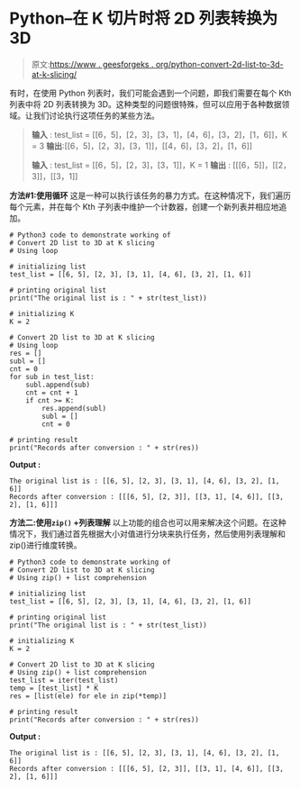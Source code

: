 # Python–在 K 切片时将 2D 列表转换为 3D

> 原文:[https://www . geesforgeks . org/python-convert-2d-list-to-3d-at-k-slicing/](https://www.geeksforgeeks.org/python-convert-2d-list-to-3d-at-k-slicing/)

有时，在使用 Python 列表时，我们可能会遇到一个问题，即我们需要在每个 Kth 列表中将 2D 列表转换为 3D。这种类型的问题很特殊，但可以应用于各种数据领域。让我们讨论执行这项任务的某些方法。

> **输入** : test_list = [[6，5]，[2，3]，[3，1]，[4，6]，[3，2]，[1，6]]，K = 3
> **输出**:[[6，5]，[2，3]，[3，1]]，[[4，6]，[3，2]，[1，6]]
> 
> **输入** : test_list = [[6，5]，[2，3]，[3，1]]，K = 1
> **输出** : [[[6，5]]，[[2，3]]，[[3，1]]

**方法#1:使用循环**
这是一种可以执行该任务的暴力方式。在这种情况下，我们遍历每个元素，并在每个 Kth 子列表中维护一个计数器，创建一个新列表并相应地追加。

```
# Python3 code to demonstrate working of 
# Convert 2D list to 3D at K slicing
# Using loop

# initializing list
test_list = [[6, 5], [2, 3], [3, 1], [4, 6], [3, 2], [1, 6]] 

# printing original list
print("The original list is : " + str(test_list))

# initializing K 
K = 2

# Convert 2D list to 3D at K slicing
# Using loop
res = []
subl = []
cnt = 0
for sub in test_list:
    subl.append(sub)
    cnt = cnt + 1
    if cnt >= K:
        res.append(subl)
        subl = []
        cnt = 0

# printing result 
print("Records after conversion : " + str(res))
```

**Output :**

```
The original list is : [[6, 5], [2, 3], [3, 1], [4, 6], [3, 2], [1, 6]]
Records after conversion : [[[6, 5], [2, 3]], [[3, 1], [4, 6]], [[3, 2], [1, 6]]]

```

**方法二:使用`zip()` +列表理解**
以上功能的组合也可以用来解决这个问题。在这种情况下，我们通过首先根据大小对值进行分块来执行任务，然后使用列表理解和 zip()进行维度转换。

```
# Python3 code to demonstrate working of 
# Convert 2D list to 3D at K slicing
# Using zip() + list comprehension

# initializing list
test_list = [[6, 5], [2, 3], [3, 1], [4, 6], [3, 2], [1, 6]] 

# printing original list
print("The original list is : " + str(test_list))

# initializing K 
K = 2

# Convert 2D list to 3D at K slicing
# Using zip() + list comprehension
test_list = iter(test_list)
temp = [test_list] * K
res = [list(ele) for ele in zip(*temp)]

# printing result 
print("Records after conversion : " + str(res))
```

**Output :**

```
The original list is : [[6, 5], [2, 3], [3, 1], [4, 6], [3, 2], [1, 6]]
Records after conversion : [[[6, 5], [2, 3]], [[3, 1], [4, 6]], [[3, 2], [1, 6]]]

```
